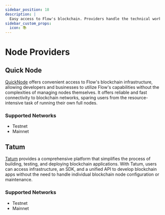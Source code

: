 ```yaml
---
sidebar_position: 18
description: |
  Easy access to Flow's blockchain. Providers handle the technical work, letting you use Flow's features without managing nodes yourself.
sidebar_custom_props:
  icon: 📚
---
```


# Node Providers

## Quick Node

[QuickNode](https://www.quicknode.com/chains/flow) offers convenient access to Flow's blockchain infrastructure, allowing developers and businesses to utilize Flow's capabilities without the complexities of managing nodes themselves. It offers reliable and fast connectivity to blockchain networks, sparing users from the resource-intensive task of running their own full nodes.

### Supported Networks

- Testnet
- Mainnet

## Tatum

[Tatum](https://tatum.io/) provides a comprehensive platform that simplifies the process of building, testing, and deploying blockchain applications. With Tatum, users can access infrastructure, an SDK, and a unified API to develop blockchain apps without the need to handle individual blockchain node configuration or maintenance.

### Supported Networks

- Testnet
- Mainnet